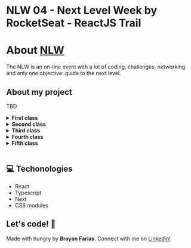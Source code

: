 # NLW 04 - Next Level Week by RocketSeat - ReactJS Trail

# About [NLW](https://nextlevelweek.com/inscricao/4)

The NLW is an on-line event with a lot of coding, challenges, networking and only one objective: guide to the next level.

## About my project

TBD
<details><summary><b>First class</b></summary>

- SPA - Single Page Application - concepts
- React main contents like components, properties, states and features that works behind libs like webpack and babel
- Creating basic page structure

</details>

<details><summary><b>Second class</b></summary>

- More about SPA, SSR, SSG
- What is Nextjs and when using it on React application
- CSS modules
- Creating components
- Styling those components with css

</details>

<details><summary><b>Third class</b></summary>

TBD

</details>

<details><summary><b>Fourth class</b></summary>

TBD

</details>

<details><summary><b>Fifth class</b></summary>

TBD

</details>

<br>

## 💻 Techonologies

- React
- Typescript
- Next
- CSS modules

## Let's code! 🚀

Made with hungry by **Brayan Farias**. Connect with me on [Linkedin!](https://www.linkedin.com/in/npm-start-brayan-farias/)